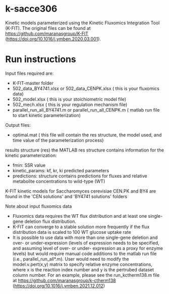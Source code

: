 # k-sacce306
Kinetic models parameterized using the Kinetic Fluxomics Integration Tool (K-FIT). The original files can be found at https://github.com/maranasgroup/K-FIT (https://doi.org/10.1016/j.ymben.2020.03.001). 


# Run instructions 
Input files required are:
- K-FIT-master folder
- 502_data_BY4741.xlsx or 502_data_CENPK.xlsx ( this is your fluxomics data)
- 502_model.xlsx ( this is your stoichiometric model file)
- 502_mech.xlsx ( this is your regulation mechanism file)
- parallel_run_all_BY4741.m or parallel_run_all_CENPK.m ( matlab run file to start kinetic parameterization)

Output files:
- optimal.mat ( this file will contain the res structure, the model used, and time value of the parameterization process)

results structure (res)
the MATLAB res structure contains information for the kinetic parameterization:
- fmin: SSR value
- kinetic_params: kf, kr, ki predicted parameters 
- predictions: structure contains predictions for fluxes and relative metabolite concentrations to wild-type (WT)

K-FIT kinetic models for Saccharomyces cerevisiae CEN.PK and BY4 are found in the 'CEN solutions' and 'BY4741 solutions' folders

Note about input fluxomics data
- Fluxomics data requires the WT flux distribution and at least one single-gene deletion flux distribution. 
- K-FIT can converge to a stable solution more frequently if the flux distribution data is scaled to 100 WT glucose uptake rate
- It is possible to use data with more than one single-gene deletion and over- or under-expression (levels of expression needs to be specified, and assuming level of over- or under- expression as a proxy for enzyme levels) but would require manual code additions to the matlab run file (i.e., parallel_run_all*.m). User would need to modify the model.v.pert(x,y) matrix to specify relative enzyme concentrations, where x is the reaction index number and y is the pertrubed dataset column number. For an example, please see the run_kctherm138.m file at https://github.com/maranasgroup/k-ctherm138 (https://doi.org/10.1016/j.ymben.2021.12.012)
